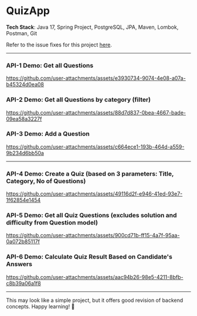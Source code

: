 # QuizApp
**Tech Stack**: Java 17, Spring Project, PostgreSQL, JPA, Maven, Lombok, Postman, Git 

Refer to the issue fixes for this project [here](/Issue-Fixes.md).

---

### API-1 Demo: Get all Questions
https://github.com/user-attachments/assets/e3930734-9074-4e08-a07a-b45324d0ea08

### API-2 Demo: Get all Questions by category (filter)
https://github.com/user-attachments/assets/88d7d837-0bea-4667-bade-09ea58a3227f

### API-3 Demo: Add a Question
https://github.com/user-attachments/assets/c664ece1-193b-464d-a559-9b234d6bb50a

---

### API-4 Demo: Create a Quiz (based on 3 parameters: Title, Category, No of Questions)
https://github.com/user-attachments/assets/49116d2f-e946-41ed-93e7-1f62854e1454

### API-5 Demo: Get all Quiz Questions (excludes solution and difficulty from Question model)
https://github.com/user-attachments/assets/900cd71b-ff15-4a7f-95aa-0a072b85117f

### API-6 Demo: Calculate Quiz Result Based on Candidate's Answers
https://github.com/user-attachments/assets/aac94b26-98e5-4211-8bfb-c8b39a06a1f8

---

This may look like a simple project, but it offers good revision of backend concepts. Happy learning! 🙂






